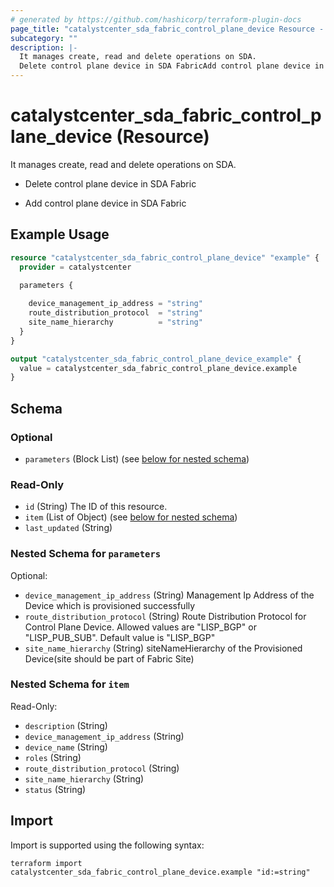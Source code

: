 ```yaml
---
# generated by https://github.com/hashicorp/terraform-plugin-docs
page_title: "catalystcenter_sda_fabric_control_plane_device Resource - terraform-provider-catalystcenter"
subcategory: ""
description: |-
  It manages create, read and delete operations on SDA.
  Delete control plane device in SDA FabricAdd control plane device in SDA Fabric
---
```


# catalystcenter_sda_fabric_control_plane_device (Resource)

It manages create, read and delete operations on SDA.

- Delete control plane device in SDA Fabric

- Add control plane device in SDA Fabric

## Example Usage

```terraform
resource "catalystcenter_sda_fabric_control_plane_device" "example" {
  provider = catalystcenter
 
  parameters {

    device_management_ip_address = "string"
    route_distribution_protocol  = "string"
    site_name_hierarchy          = "string"
  }
}

output "catalystcenter_sda_fabric_control_plane_device_example" {
  value = catalystcenter_sda_fabric_control_plane_device.example
}
```

<!-- schema generated by tfplugindocs -->
## Schema

### Optional

- `parameters` (Block List) (see [below for nested schema](#nestedblock--parameters))

### Read-Only

- `id` (String) The ID of this resource.
- `item` (List of Object) (see [below for nested schema](#nestedatt--item))
- `last_updated` (String)

<a id="nestedblock--parameters"></a>
### Nested Schema for `parameters`

Optional:

- `device_management_ip_address` (String) Management Ip Address of the Device which is provisioned successfully
- `route_distribution_protocol` (String) Route Distribution Protocol for Control Plane Device. Allowed values are "LISP_BGP" or "LISP_PUB_SUB". Default value is "LISP_BGP"
- `site_name_hierarchy` (String) siteNameHierarchy of the Provisioned Device(site should be part of Fabric Site)


<a id="nestedatt--item"></a>
### Nested Schema for `item`

Read-Only:

- `description` (String)
- `device_management_ip_address` (String)
- `device_name` (String)
- `roles` (String)
- `route_distribution_protocol` (String)
- `site_name_hierarchy` (String)
- `status` (String)

## Import

Import is supported using the following syntax:

```shell
terraform import catalystcenter_sda_fabric_control_plane_device.example "id:=string"
```
